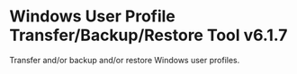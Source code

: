 # Windows User Profile Transfer/Backup/Restore Tool v6.1.7
Transfer and/or backup and/or restore Windows user profiles.
